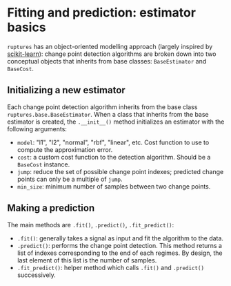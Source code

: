# Fitting and prediction: estimator basics

`ruptures` has an object-oriented modelling approach (largely inspired by [scikit-learn](https://scikit-learn.org/stable/getting_started.html)): change point detection algorithms are broken down into two conceptual objects that inherits from base classes: `BaseEstimator` and
`BaseCost`.


## Initializing a new estimator

Each change point detection algorithm inherits from the base class `ruptures.base.BaseEstimator`.
When a class that inherits from the base estimator is created, the `.__init__()` method initializes
an estimator with the following arguments:

* `model`: "l1", "l2", "normal", "rbf", "linear", etc. Cost function to use to compute the approximation error.
* `cost`: a custom cost function to the detection algorithm. Should be a `BaseCost` instance.
* `jump`: reduce the set of possible change point indexes; predicted change points can only be a multiple of `jump`.
* `min_size`: minimum number of samples between two change points.

## Making a prediction

The main methods are `.fit()`, `.predict()`, `.fit_predict()`:

- `.fit()`: generally takes a signal as input and fit the algorithm to the data.
- `.predict()`: performs the change point detection. This method returns a list of indexes corresponding to the end of each regimes. By design, the last element of this list is the number of samples.
- ``.fit_predict()``: helper method which calls ``.fit()`` and ``.predict()`` successively.